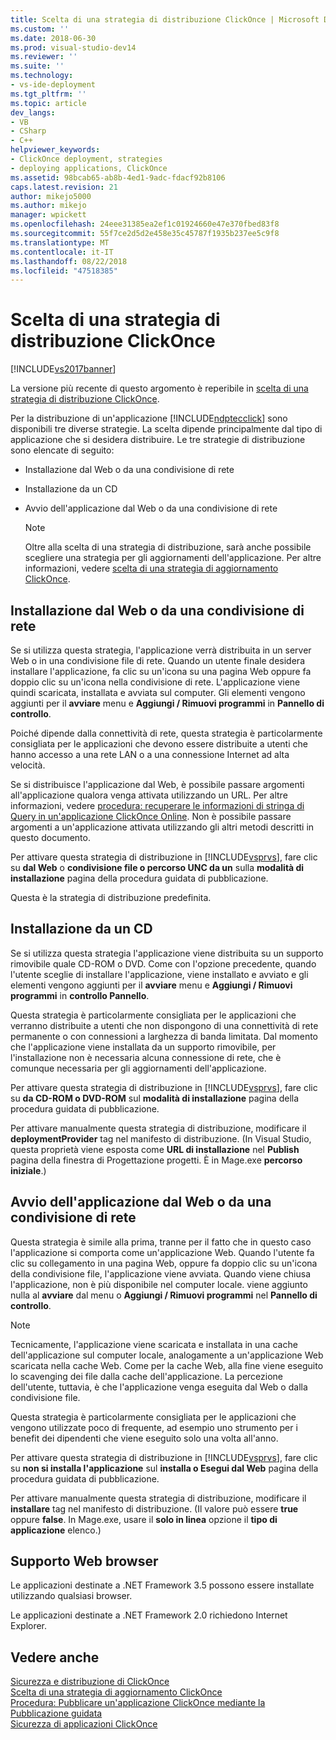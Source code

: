 ```yaml
---
title: Scelta di una strategia di distribuzione ClickOnce | Microsoft Docs
ms.custom: ''
ms.date: 2018-06-30
ms.prod: visual-studio-dev14
ms.reviewer: ''
ms.suite: ''
ms.technology:
- vs-ide-deployment
ms.tgt_pltfrm: ''
ms.topic: article
dev_langs:
- VB
- CSharp
- C++
helpviewer_keywords:
- ClickOnce deployment, strategies
- deploying applications, ClickOnce
ms.assetid: 98bcab65-ab8b-4ed1-9adc-fdacf92b8106
caps.latest.revision: 21
author: mikejo5000
ms.author: mikejo
manager: wpickett
ms.openlocfilehash: 24eee31385ea2ef1c01924660e47e370fbed83f8
ms.sourcegitcommit: 55f7ce2d5d2e458e35c45787f1935b237ee5c9f8
ms.translationtype: MT
ms.contentlocale: it-IT
ms.lasthandoff: 08/22/2018
ms.locfileid: "47518385"
---
```

# <a name="choosing-a-clickonce-deployment-strategy"></a>Scelta di una strategia di distribuzione ClickOnce
[!INCLUDE[vs2017banner](../includes/vs2017banner.md)]

La versione più recente di questo argomento è reperibile in [scelta di una strategia di distribuzione ClickOnce](https://docs.microsoft.com/visualstudio/deployment/choosing-a-clickonce-deployment-strategy).  
  
Per la distribuzione di un'applicazione [!INCLUDE[ndptecclick](../includes/ndptecclick-md.md)] sono disponibili tre diverse strategie. La scelta dipende principalmente dal tipo di applicazione che si desidera distribuire. Le tre strategie di distribuzione sono elencate di seguito:  
  
-   Installazione dal Web o da una condivisione di rete  
  
-   Installazione da un CD  
  
-   Avvio dell'applicazione dal Web o da una condivisione di rete  
  
    > [!NOTE]
    >  Oltre alla scelta di una strategia di distribuzione, sarà anche possibile scegliere una strategia per gli aggiornamenti dell'applicazione. Per altre informazioni, vedere [scelta di una strategia di aggiornamento ClickOnce](../deployment/choosing-a-clickonce-update-strategy.md).  
  
## <a name="install-from-the-web-or-a-network-share"></a>Installazione dal Web o da una condivisione di rete  
 Se si utilizza questa strategia, l'applicazione verrà distribuita in un server Web o in una condivisione file di rete. Quando un utente finale desidera installare l'applicazione, fa clic su un'icona su una pagina Web oppure fa doppio clic su un'icona nella condivisione di rete. L'applicazione viene quindi scaricata, installata e avviata sul computer. Gli elementi vengono aggiunti per il **avviare** menu e **Aggiungi / Rimuovi programmi** in **Pannello di controllo**.  
  
 Poiché dipende dalla connettività di rete, questa strategia è particolarmente consigliata per le applicazioni che devono essere distribuite a utenti che hanno accesso a una rete LAN o a una connessione Internet ad alta velocità.  
  
 Se si distribuisce l'applicazione dal Web, è possibile passare argomenti all'applicazione qualora venga attivata utilizzando un URL. Per altre informazioni, vedere [procedura: recuperare le informazioni di stringa di Query in un'applicazione ClickOnce Online](../deployment/how-to-retrieve-query-string-information-in-an-online-clickonce-application.md). Non è possibile passare argomenti a un'applicazione attivata utilizzando gli altri metodi descritti in questo documento.  
  
 Per attivare questa strategia di distribuzione in [!INCLUDE[vsprvs](../includes/vsprvs-md.md)], fare clic su **dal Web** o **condivisione file o percorso UNC da un** sulla **modalità di installazione** pagina della procedura guidata di pubblicazione.  
  
 Questa è la strategia di distribuzione predefinita.  
  
## <a name="install-from-a-cd"></a>Installazione da un CD  
 Se si utilizza questa strategia l'applicazione viene distribuita su un supporto rimovibile quale CD-ROM o DVD. Come con l'opzione precedente, quando l'utente sceglie di installare l'applicazione, viene installato e avviato e gli elementi vengono aggiunti per il **avviare** menu e **Aggiungi / Rimuovi programmi** in **controllo Pannello**.  
  
 Questa strategia è particolarmente consigliata per le applicazioni che verranno distribuite a utenti che non dispongono di una connettività di rete permanente o con connessioni a larghezza di banda limitata. Dal momento che l'applicazione viene installata da un supporto rimovibile, per l'installazione non è necessaria alcuna connessione di rete, che è comunque necessaria per gli aggiornamenti dell'applicazione.  
  
 Per attivare questa strategia di distribuzione in [!INCLUDE[vsprvs](../includes/vsprvs-md.md)], fare clic su **da CD-ROM o DVD-ROM** sul **modalità di installazione** pagina della procedura guidata di pubblicazione.  
  
 Per attivare manualmente questa strategia di distribuzione, modificare il **deploymentProvider** tag nel manifesto di distribuzione. (In Visual Studio, questa proprietà viene esposta come **URL di installazione** nel **Publish** pagina della finestra di Progettazione progetti. È in Mage.exe **percorso iniziale**.)  
  
## <a name="start-the-application-from-the-web-or-a-network-share"></a>Avvio dell'applicazione dal Web o da una condivisione di rete  
 Questa strategia è simile alla prima, tranne per il fatto che in questo caso l'applicazione si comporta come un'applicazione Web. Quando l'utente fa clic su collegamento in una pagina Web, oppure fa doppio clic su un'icona della condivisione file, l'applicazione viene avviata. Quando viene chiusa l'applicazione, non è più disponibile nel computer locale. viene aggiunto nulla al **avviare** dal menu o **Aggiungi / Rimuovi programmi** nel **Pannello di controllo**.  
  
> [!NOTE]
>  Tecnicamente, l'applicazione viene scaricata e installata in una cache dell'applicazione sul computer locale, analogamente a un'applicazione Web scaricata nella cache Web. Come per la cache Web, alla fine viene eseguito lo scavenging dei file dalla cache dell'applicazione. La percezione dell'utente, tuttavia, è che l'applicazione venga eseguita dal Web o dalla condivisione file.  
  
 Questa strategia è particolarmente consigliata per le applicazioni che vengono utilizzate poco di frequente, ad esempio uno strumento per i benefit dei dipendenti che viene eseguito solo una volta all'anno.  
  
 Per attivare questa strategia di distribuzione in [!INCLUDE[vsprvs](../includes/vsprvs-md.md)], fare clic su **non si installa l'applicazione** sul **installa o Esegui dal Web** pagina della procedura guidata di pubblicazione.  
  
 Per attivare manualmente questa strategia di distribuzione, modificare il **installare** tag nel manifesto di distribuzione. (Il valore può essere **true** oppure **false**. In Mage.exe, usare il **solo in linea** opzione il **tipo di applicazione** elenco.)  
  
## <a name="web-browser-support"></a>Supporto Web browser  
 Le applicazioni destinate a .NET Framework 3.5 possono essere installate utilizzando qualsiasi browser.  
  
 Le applicazioni destinate a .NET Framework 2.0 richiedono Internet Explorer.  
  
## <a name="see-also"></a>Vedere anche  
 [Sicurezza e distribuzione di ClickOnce](../deployment/clickonce-security-and-deployment.md)   
 [Scelta di una strategia di aggiornamento ClickOnce](../deployment/choosing-a-clickonce-update-strategy.md)   
 [Procedura: Pubblicare un'applicazione ClickOnce mediante la Pubblicazione guidata](../deployment/how-to-publish-a-clickonce-application-using-the-publish-wizard.md)   
 [Sicurezza di applicazioni ClickOnce](../deployment/securing-clickonce-applications.md)



